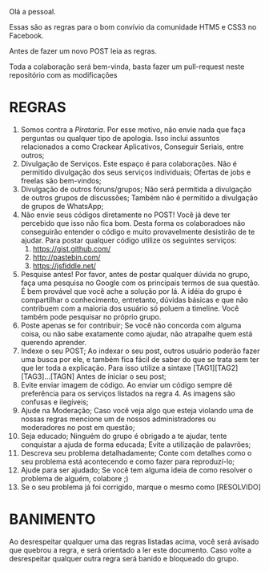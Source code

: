 Olá a pessoal.

Essas são as regras para o bom convívio da comunidade HTM5 e CSS3 no Facebook.

Antes de fazer um novo POST leia as regras.

Toda a colaboração será bem-vinda, basta fazer um pull-request neste repositório com as modificações

# REGRAS

1. Somos contra a *Pirataria*.
	Por esse motivo, não envie nada que faça perguntas ou qualquer tipo de apologia. Isso inclui assuntos relacionados a como Crackear Aplicativos, Conseguir Seriais, entre outros;
2. Divulgação de Serviços.
	Este espaço é para colaborações. Não é permitido divulgação dos seus serviços individuais;
	Ofertas de jobs e freelas são bem-vindos;
3. Divulgação de outros fóruns/grupos;
	Não será permitida a divulgação de outros grupos de discussões;
	Também não é permitido a divulgação de grupos de WhatsApp;
4. Não envie seus códigos diretamente no POST!
	Você já deve ter percebido que isso não fica bom. Desta forma os colaboradoes não conseguirão entender o código e muito provavelmente desistirão de te ajudar.
	Para postar qualquer código utilize os seguintes serviços:
	1. https://gist.github.com/
	2. http://pastebin.com/
	3. https://jsfiddle.net/
5. Pesquise antes!
	Por favor, antes de postar qualquer dúvida no grupo, faça uma pesquisa no Google com os principais termos de sua questão. É bem provável que você ache a solução por lá.
	A idéia do grupo é compartilhar o conhecimento, entretanto, dúvidas básicas e que não contribuem com a maioria dos usuário só poluem a timeline.
	Você também pode pesquisar no próprio grupo.
6. Poste apenas se for contribuir;
	Se você não concorda com alguma coisa, ou não sabe exatamente como ajudar, não atrapalhe quem está querendo aprender.
7. Indexe o seu POST;
	Ao indexar o seu post, outros usuário poderão fazer uma busca por ele, e também fica fácil de saber do que se trata sem ter que ler toda a explicação.
	Para isso utilize a sintaxe [TAG1][TAG2][TAG3]...[TAGN] Antes de iniciar o seu post;
8. Evite enviar imagem de código.
	Ao enviar um código sempre dê preferência para os serviços listados na regra 4. As imagens são confusas e ilegíveis;
9. Ajude na Moderação;
	Caso você veja algo que esteja violando uma de nossas regras mencione um de nossos administradores ou moderadores no post em questão;
10. Seja educado;
	Ninguém do grupo é obrigado a te ajudar, tente conquistar a ajuda de forma educada;
	Evite a utilização de palavrões;
11. Descreva seu problema detalhadamente;
	Conte com detalhes como o seu problema está acontecendo e como fazer para reproduzí-lo;
12. Ajude para ser ajudado;
	Se você tem alguma ideia de como resolver o problema de alguém, colabore ;)
13. Se o seu problema já foi corrigido, marque o mesmo como [RESOLVIDO]

# BANIMENTO

Ao desrespeitar qualquer uma das regras listadas acima, você será avisado que quebrou a regra, e será orientado a ler este documento. Caso volte a desrespeitar qualquer outra regra será banido e bloqueado do grupo.
